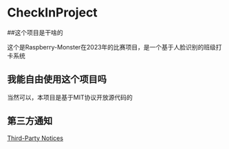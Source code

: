 # CheckInProject

##这个项目是干啥的

这个是Raspberry-Monster在2023年的比赛项目，是一个基于人脸识别的班级打卡系统

## 我能自由使用这个项目吗

当然可以，本项目是基于MIT协议开放源代码的

## 第三方通知

[Third-Party Notices](https://github.com/Raspberry-Monster/CheckInProject/blob/master/CheckInProject.App/Third-Party%20Notices.txt)
